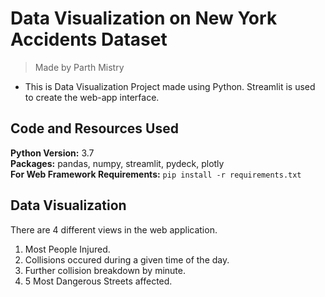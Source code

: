 # Data Visualization on  New York Accidents Dataset
> Made by Parth Mistry

* This is Data Visualization Project made using Python. Streamlit is used to create the web-app interface.

## Code and Resources Used 
**Python Version:** 3.7  
**Packages:** pandas, numpy, streamlit, pydeck, plotly  
**For Web Framework Requirements:**  ```pip install -r requirements.txt```  

## Data Visualization
There are 4 different views in the web application.
1.  Most People Injured.
2.  Collisions occured during a given time of the day.
3.  Further collision breakdown by minute.
4.  5 Most Dangerous Streets affected.

